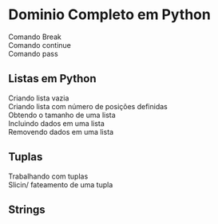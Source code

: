 # Dominio Completo em Python 
Comando Break<br>
Comando continue<br>
Comando pass<br>
<h2>Listas em Python</h2>
Criando lista vazia<br>
Criando lista com número de posições definidas<br>
Obtendo o tamanho de uma lista<br>
Incluindo dados em uma lista<br>
Removendo dados em uma lista<br>
<h2>Tuplas</h2>
Trabalhando com tuplas<br>
Slicin/ fateamento de uma tupla
<h2>Strings</h2>
